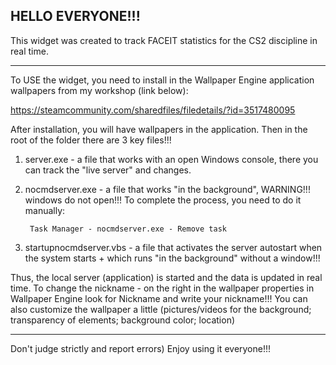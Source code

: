 HELLO EVERYONE!!!
-------------------------------------------------------------------------------------------------

This widget was created to track FACEIT statistics for the CS2 discipline in
real time.

-------------------------------------------------------------------------------------------------

To USE the widget, you need to install in the Wallpaper Engine application
wallpapers from my workshop (link below):

https://steamcommunity.com/sharedfiles/filedetails/?id=3517480095

After installation, you will have wallpapers in the application. Then in the root of the folder
there are 3 key files!!!

1. server.exe - a file that works with an open Windows console, there you can
   track the "live server" and changes.

2. nocmdserver.exe - a file that works "in the background", WARNING!!!
   windows do not open!!! To complete the process, you need to do it manually:

		Task Manager - nocmdserver.exe - Remove task

3. startupnocmdserver.vbs - a file that activates the server autostart when
   the system starts + which runs "in the background" without a window!!!

Thus, the local server (application) is started and the data is updated in
real time. To change the nickname - on the right in the wallpaper properties in Wallpaper Engine
look for Nickname and write your nickname!!! You can also customize the wallpaper a little
(pictures/videos for the background; transparency of elements; background color; location)

-------------------------------------------------------------------------------------------------

Don't judge strictly and report errors) Enjoy using it everyone!!!
